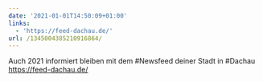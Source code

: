 ```yaml
---
date: '2021-01-01T14:50:09+01:00'
links:
  - 'https://feed-dachau.de/'
url: /1345004385210916864/
---
```

Auch 2021 informiert bleiben mit dem #Newsfeed deiner Stadt in #Dachau https://feed-dachau.de/
